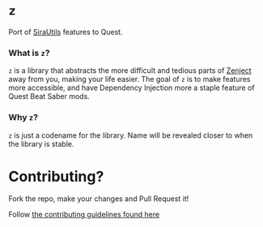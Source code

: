 # `z`
Port of [SiraUtils](https://github.com/Auros/SiraUtil) features to Quest.

### What is `z`?
`z` is a library that abstracts the more difficult and tedious parts of [Zenject](https://github.com/modesttree/Zenject) away from you, making your life easier. The goal of `z` is to make features more accessible, and have Dependency Injection more a staple feature of Quest Beat Saber mods.

### Why `z`?
`z` is just a codename for the library. Name will be revealed closer to when the library is stable.

# Contributing?

Fork the repo, make your changes and Pull Request it!

Follow [the contributing guidelines found here](/CONTRIBUTING.md)
